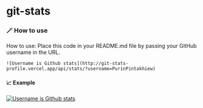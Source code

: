 # git-stats

### 🪄 How to use
<p>How to use: Place this code in your README.md file by passing your GitHub username in the URL.</p>

```
![Username is Github stats](http://git-stats-profile.vercel.app/api/stats/?username=PurinPintakhiew)
```
#### 📈 Example
[![Username is Github stats](http://git-stats-profile.vercel.app/api/stats/?username=PurinPintakhiew)](https://github.com/PurinPintakhiew/git-stats)
